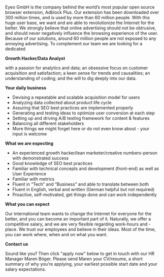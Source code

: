 Eyeo GmbH is the company behind the world’s most popular open source browser extension, Adblock Plus. Our extension has been downloaded over 300 million times, and is used by more than 60 million people. With this huge user base, we want and are able to revolutionize the Internet for the better. We strongly believe that online advertising should not be obtrusive, and should never negatively influence the browsing experience of the user. Because of our solutions, around 60 million people are not exposed to any annoying advertising.
To complement our team we are looking for a dedicated

**Growth Hacker/Data Analyst**

with a passion for analytics and data; an obsessive focus on customer acquisition and satisfaction; a keen sense for trends and causalities; an understanding of coding; and the will to dig deeply into our data. 

**Your daily business**
 
* Devising a repeatable and scalable acquisition model for users
* Analyzing data collected about product life cycle 
* Assuring that SEO best practices are implemented properly
* Generating and testing ideas to optimize user conversion at each step
* Setting up and driving A/B testing framework for content & features
* Balancing all different stakeholders
* More things we might forget here or do not even know about - your input is welcome

**What we are expecting**

* An experienced growth hacker/lean marketer/creative numbers-person with demonstrated success
* Good knowledge of SEO best practices
* Familiar with technical concepts and development (front-end) as well as User Experience
* Familiar with metrics 
* Fluent in “Tech” and “Business” and able to translate between both 
* Fluent in English, verbal and written (German helpful but not required)
* Proactive, self-motivated, get things done and can work independently

**What you can expect**

Our international team wants to change the Internet for everyone for the better, and you can become an important part of it. Naturally, we offer a competitive salary, and we are very flexible regarding work-hours and -place. We trust our employees and believe in their ideas. Most of the time, you can work where, when and on what you want.

**Contact us**

Sound like you? Then click "apply now" below to get in touch with our HR Manager Maren Böger. Please send Maren your CV/resume, a short summary of why you’re applying, your earliest possible start date and your salary expectations. 